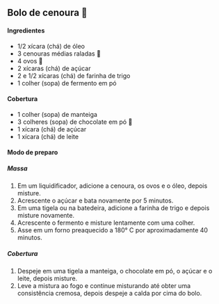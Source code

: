 ## Bolo de cenoura :cake:

[Bolo de Cenoura]:https://atacarejown.com.br/wp-content/uploads/2020/01/receita-bolo-cenoura-chocolate.png "Bolo de Cenoura"

#### Ingredientes

- 1/2 xícara (chá) de óleo
- 3 cenouras médias raladas :carrot:
- 4 ovos :egg:
- 2 xícaras (chá) de açúcar
- 2 e 1/2 xícaras (chá) de farinha de trigo
- 1 colher (sopa) de fermento em pó

#### Cobertura

- 1 colher (sopa) de manteiga
- 3 colheres (sopa) de chocolate em pó :chocolate_bar:
- 1 xícara (chá) de açúcar
- 1 xícara (chá) de leite

#### Modo de preparo

##### Massa 

1. Em um liquidificador, adicione a cenoura, os ovos e o óleo, depois misture.
2. Acrescente o açúcar e bata novamente por 5 minutos.
3. Em uma tigela ou na batedeira, adicione a farinha de trigo e depois misture novamente.
4. Acrescente o fermento e misture lentamente com uma colher.
5. Asse em um forno preaquecido a 180° C por aproximadamente 40 minutos.

##### Cobertura

1. Despeje em uma tigela a manteiga, o chocolate em pó, o açúcar e o leite, depois misture.
2. Leve a mistura ao fogo e continue misturando até obter uma consistência cremosa, depois despeje a calda por cima do bolo.

